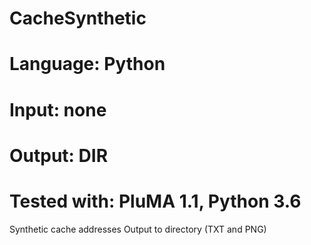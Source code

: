 # CacheSynthetic
# Language: Python
# Input: none
# Output: DIR
# Tested with: PluMA 1.1, Python 3.6

Synthetic cache addresses
Output to directory (TXT and PNG)
